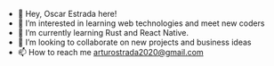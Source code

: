 - 👋 Hey, Oscar Estrada here!
- 👀 I’m interested in learning web technologies and meet new coders
- 🌱 I’m currently learning Rust and React Native.
- 💞️ I’m looking to collaborate on new projects and business ideas
- 📫 How to reach me arturostrada2020@gmail.com

<!---
OscarStrada/OscarStrada is a ✨ special ✨ repository because its `README.md` (this file) appears on your GitHub profile.
You can click the Preview link to take a look at your changes.
--->
